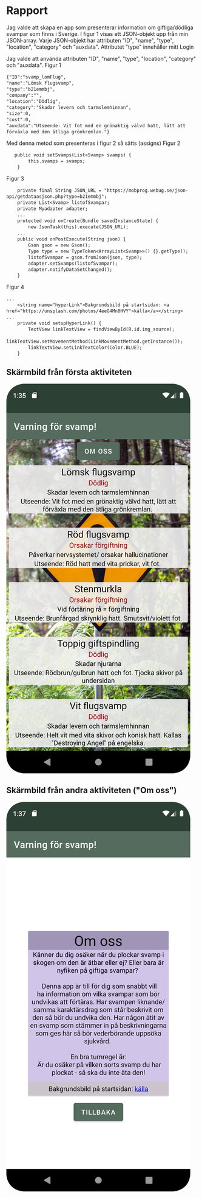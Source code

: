 
# Rapport


Jag valde att skapa en app som presenterar information om giftiga/dödliga svampar som finns i Sverige. I figur 1 visas ett JSON-objekt upp från min JSON-array.
Varje JSON-objekt har attributen "ID", "name", "type", "location", "category" och "auxdata". Attributet "type" innehåller mitt Login 

Jag valde att använda attributen "ID", "name", "type", "location", "category" och "auxdata".
Figur 1
```
{"ID":"svamp_lomFlug", 
"name":"Lömsk flugsvamp",
"type":"b21emmbj",
"company":"",
"location":"Dödlig",
"category":"Skadar levern och tarmslemhinnan",
"size":0,
"cost":0,
"auxdata":"Utseende: Vit fot med en grönaktig välvd hatt, lätt att förväxla med den ätliga grönkremlan."}
```
Med denna metod som presenteras i figur 2 så sätts (assigns) 
Figur 2
```
   public void setSvamps(List<Svamp> svamps) {
        this.svamps = svamps;
    }
```
Figur 3
```
    private final String JSON_URL = "https://mobprog.webug.se/json-api/getdataasjson.php?type=b21emmbj";
    private List<Svamp> listofSvampar;
    private Myadapter adapter;
    ...
    protected void onCreate(Bundle savedInstanceState) {
        new JsonTask(this).execute(JSON_URL);
    ...
    public void onPostExecute(String json) {
        Gson gson = new Gson();
        Type type = new TypeToken<ArrayList<Svamp>>() {}.getType();
        listofSvampar = gson.fromJson(json, type);
        adapter.setSvamps(listofSvampar);
        adapter.notifyDataSetChanged();
    }
```


Figur 4
```
...
    <string name="hyperLink">Bakgrundsbild på startsidan: <a href="https://unsplash.com/photos/4eeG4Mn0HVY">källa</a></string>
...
    private void setupHyperLink() {
        TextView linkTextView = findViewById(R.id.img_source);
        linkTextView.setMovementMethod(LinkMovementMethod.getInstance());
        linkTextView.setLinkTextColor(Color.BLUE);
    }
```

## Skärmbild från första aktiviteten
![](first.png)

## Skärmbild från andra aktiviteten ("Om oss")
![](second.png)

